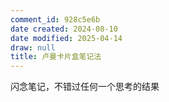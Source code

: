 ```yaml
---
comment_id: 928c5e6b
date created: 2024-08-10
date modified: 2025-04-14
draw: null
title: 卢曼卡片盒笔记法
---
```

闪念笔记，不错过任何一个思考的结果
